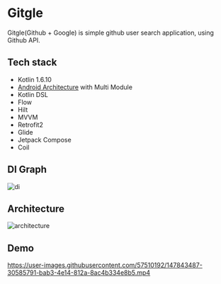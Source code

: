 # Gitgle
Gitgle(Github + Google) is simple github user search application, using Github API.

## Tech stack
- Kotlin 1.6.10
- [Android Architecture](https://developer.android.com/jetpack/guide) with Multi Module
- Kotlin DSL
- Flow
- Hilt
- MVVM
- Retrofit2
- Glide
- Jetpack Compose
- Coil

## DI Graph
![di](https://user-images.githubusercontent.com/57510192/147843750-0295ef41-620e-4265-ad9a-6a36862d2229.PNG)

## Architecture
![architecture](https://user-images.githubusercontent.com/57510192/147843732-24969db2-0251-4895-a675-88f5b99f1278.PNG)

## Demo
https://user-images.githubusercontent.com/57510192/147843487-30585791-bab3-4e14-812a-8ac4b334e8b5.mp4

